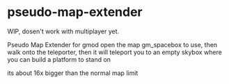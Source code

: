 # pseudo-map-extender
WIP, dosen't work with multiplayer yet.

Pseudo Map Extender for gmod
open the map gm_spacebox to use, then walk onto the teleporter, 
then it will teleport you to an empty skybox where you can build a platform to stand on

its about 16x bigger than the normal map limit
